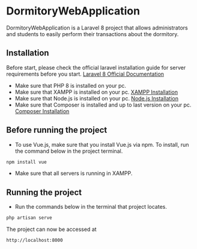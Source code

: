 # DormitoryWebApplication

DormitoryWebApplication is a Laravel 8 project that allows administrators and students to easily perform their transactions about the dormitory.

## Installation

Before start, please check the official laravel installation guide for server requirements before you start. [Laravel 8 Official Documentation](https://laravel.com/docs/8.x/installation)

- Make sure that PHP 8 is installed on your pc. 
- Make sure that XAMPP is installed on your pc. [XAMPP Installation](http://www.apachefriends.org/xampp.html)
- Make sure that Node.js is installed on your pc. [Node.js Installation](https://nodejs.org/en/download/)
- Make sure that Composer is installed and up to last version on your pc. [Composer Installation](https://getcomposer.org/download/)


## Before running the project

- To use Vue.js, make sure that you install Vue.js via npm.
To install, run the command below in the project terminal.

```bash
npm install vue
```

- Make sure that all servers is running in XAMPP.

## Running the project

- Run the commands below in the terminal that project locates.

```bash
php artisan serve
```

The project can now be accessed at

```bash
http://localhost:8000
```



